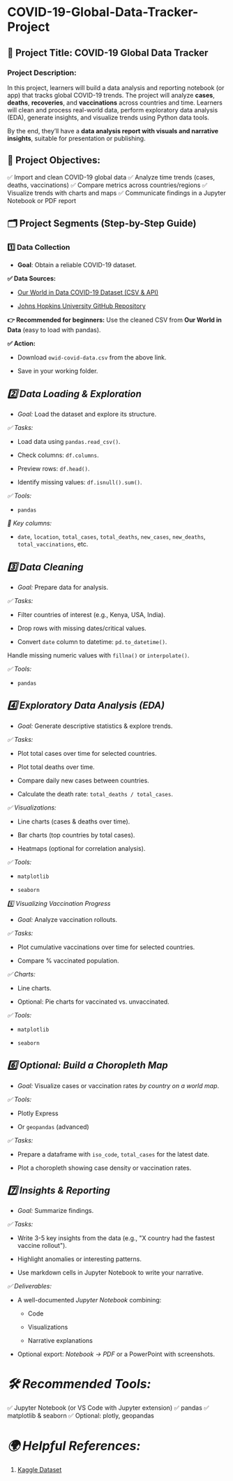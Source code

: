 # COVID-19-Global-Data-Tracker-Project

## 📝 Project Title: COVID-19 Global Data Tracker
### Project Description:
In this project, learners will build a data analysis and reporting notebook (or app) that tracks global COVID-19 trends. The project will analyze **cases**, **deaths**, **recoveries**, and **vaccinations** across countries and time. Learners will clean and process real-world data, perform exploratory data analysis (EDA), generate insights, and visualize trends using Python data tools.

By the end, they’ll have a **data analysis report with visuals and narrative insights**, suitable for presentation or publishing.

## **🚩 Project Objectives:**

✅ Import and clean COVID-19 global data
✅ Analyze time trends (cases, deaths, vaccinations)
✅ Compare metrics across countries/regions
✅ Visualize trends with charts and maps
✅ Communicate findings in a Jupyter Notebook or PDF report

 ## **🗂️ Project Segments (Step-by-Step Guide)**
### **1️⃣ Data Collection**
* **Goal**: Obtain a reliable COVID-19 dataset.

**✅ Data Sources:**

* [Our World in Data COVID-19 Dataset (CSV & API)](https://www.kaggle.com/datasets)

* [Johns Hopkins University GitHub Repository](https://github.com/CSSEGISandData/COVID-19)

**👉 Recommended for beginners:** Use the cleaned CSV from **Our World in Data** (easy to load with pandas).

**✅ Action:**

* Download `owid-covid-data.csv` from the above link.

* Save in your working folder.

## *2️⃣ Data Loading & Exploration*

* *Goal:* Load the dataset and explore its structure.

*✅ Tasks:*

* Load data using `pandas.read_csv()`.

* Check columns: `df.columns`.

* Preview rows: `df.head()`.

* Identify missing values: `df.isnull().sum()`.

*✅ Tools:*

* `pandas`

*📌 Key columns:*

* `date`, `location`, `total_cases`, `total_deaths`, `new_cases`, `new_deaths`, `total_vaccinations`, etc.


## *3️⃣ Data Cleaning*

* *Goal:* Prepare data for analysis.

*✅ Tasks:*

* Filter countries of interest (e.g., Kenya, USA, India).

* Drop rows with missing dates/critical values.

* Convert `date` column to datetime: `pd.to_datetime()`.

Handle missing numeric values with `fillna()` or `interpolate()`.

*✅ Tools:*

* `pandas`

## *4️⃣ Exploratory Data Analysis (EDA)*

* *Goal:* Generate descriptive statistics & explore trends.

*✅ Tasks:*

* Plot total cases over time for selected countries.

* Plot total deaths over time.

* Compare daily new cases between countries.

* Calculate the death rate: `total_deaths / total_cases`.

*✅ Visualizations:*

* Line charts (cases & deaths over time).

* Bar charts (top countries by total cases).

* Heatmaps (optional for correlation analysis).

*✅ Tools:*

* `matplotlib`

* `seaborn`

*5️⃣ Visualizing Vaccination Progress*

* *Goal:* Analyze vaccination rollouts.

*✅ Tasks:*

* Plot cumulative vaccinations over time for selected countries.

* Compare % vaccinated population.

*✅ Charts:*

* Line charts.

* Optional: Pie charts for vaccinated vs. unvaccinated.

*✅ Tools:*

* `matplotlib`

* `seaborn`

## *6️⃣ Optional: Build a Choropleth Map*

* *Goal:* Visualize cases or vaccination rates *by country on a world map*.

*✅ Tools:*

* Plotly Express

* Or `geopandas` (advanced)

*✅ Tasks:*

* Prepare a dataframe with `iso_code`, `total_cases` for the latest date.

* Plot a choropleth showing case density or vaccination rates.

## *7️⃣ Insights & Reporting*

* *Goal:* Summarize findings.

*✅ Tasks:*

* Write 3-5 key insights from the data (e.g., "X country had the fastest vaccine rollout").

* Highlight anomalies or interesting patterns.

* Use markdown cells in Jupyter Notebook to write your narrative.

*✅ Deliverables:*

* A well-documented *Jupyter Notebook* combining:

    * Code

    * Visualizations

    * Narrative explanations

* Optional export: *Notebook → PDF* or a PowerPoint with screenshots.

# *🛠️ Recommended Tools:*

✅ Jupyter Notebook (or VS Code with Jupyter extension)
✅ pandas
✅ matplotlib & seaborn
✅ Optional: plotly, geopandas



# *🌍 Helpful References:*

1. [Kaggle Dataset](https://www.kaggle.com/datasets)
